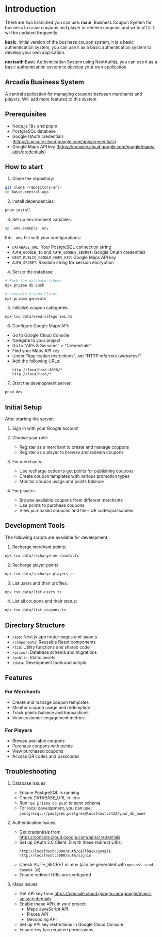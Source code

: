 # Introduction

There are two branched you can use:
**main**: Business Coupon System for business to issue coupons and player to redeem coupons and write off it. It will be updated frequently.

**basic**: Initial version of the business coupon system, it is a basic authentication system, you can use it as a basic authentication system to develop your own application.

**nextauth**:Basic Authentication System using NextAuthjs, you can use it as a basic authentication system to develop your own application.


## Arcadia Business System

A central application for managing coupons between merchants and players.
Will add more features to this system.
## Prerequisites

- Node.js 18+ and pnpm
- PostgreSQL database
- Google OAuth credentials (https://console.cloud.google.com/apis/credentials)
- Google Maps API key (https://console.cloud.google.com/google/maps-apis/credentials)

## How to start

1. Clone the repository:
```bash
git clone <repository-url>
cd basic-central-app
```

2. Install dependencies:
```bash
pnpm install
```

3. Set up environment variables:
```bash
cp .env.example .env
```

Edit `.env` file with your configurations:
- `DATABASE_URL`: Your PostgreSQL connection string
- `AUTH_GOOGLE_ID` and `AUTH_GOOGLE_SECRET`: Google OAuth credentials
- `NEXT_PUBLIC_GOOGLE_MAPS_KEY`: Google Maps API key
- `AUTH_SECRET`: Random string for session encryption

4. Set up the database:
```bash
# Push the database schema
npx prisma db push

# Generate Prisma Client
npx prisma generate
```

5. Initialize coupon categories:
```bash
npx tsx data/seed-categories.ts
```

6. Configure Google Maps API:
- Go to Google Cloud Console
- Navigate to your project
- Go to "APIs & Services" > "Credentials"
- Find your Maps API key
- Under "Application restrictions", set "HTTP referrers (websites)"
- Add the following URLs:
  ```
  http://localhost:3000/*
  http://localhost/*
  ```

7. Start the development server:
```bash
pnpm dev
```

## Initial Setup

After starting the server:

1. Sign in with your Google account
2. Choose your role:
   - Register as a merchant to create and manage coupons
   - Register as a player to browse and redeem coupons

3. For merchants:
   - Use recharge codes to get points for publishing coupons
   - Create coupon templates with various promotion types
   - Monitor coupon usage and points balance

4. For players:
   - Browse available coupons from different merchants
   - Use points to purchase coupons
   - View purchased coupons and their QR codes/passcodes

## Development Tools

The following scripts are available for development:

1. Recharge merchant points:
```bash
npx tsx data/recharge-merchants.ts
```

2. Recharge player points:
```bash
npx tsx data/recharge-players.ts
```

3. List users and their profiles:
```bash
npx tsx data/list-users.ts
```

4. List all coupons and their status:
```bash
npx tsx data/list-coupons.ts
```

## Directory Structure

- `/app`: Next.js app router pages and layouts
- `/components`: Reusable React components
- `/lib`: Utility functions and shared code
- `/prisma`: Database schema and migrations
- `/public`: Static assets
- `/data`: Development tools and scripts

## Features

### For Merchants
- Create and manage coupon templates
- Monitor coupon usage and redemption
- Track points balance and transactions
- View customer engagement metrics

### For Players
- Browse available coupons
- Purchase coupons with points
- View purchased coupons
- Access QR codes and passcodes

## Troubleshooting

1. Database Issues:
   - Ensure PostgreSQL is running
   - Check DATABASE_URL in .env
   - Run `npx prisma db push` to sync schema
   - For local development, you can use: `postgresql://postgres:postgres@localhost:5432/your_db_name`

2. Authentication Issues:
   - Get credentials from https://console.cloud.google.com/apis/credentials
   - Set up OAuth 2.0 Client ID with these redirect URIs:
     ```
     http://localhost:3000/auth/callback/google
     http://localhost:3000/auth/signin
     ```
   - Check AUTH_SECRET in .env (can be generated with `openssl rand -base64 32`)
   - Ensure redirect URIs are configured

3. Maps Issues:
   - Get API key from https://console.cloud.google.com/google/maps-apis/credentials
   - Enable these APIs in your project:
     * Maps JavaScript API
     * Places API
     * Geocoding API
   - Set up API key restrictions in Google Cloud Console
   - Ensure key has required permissions
